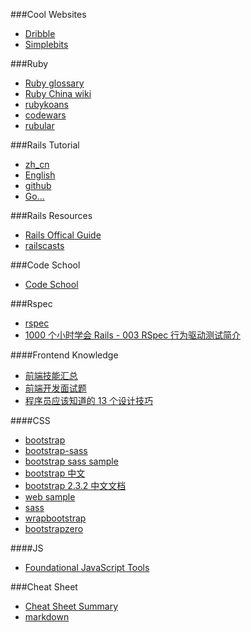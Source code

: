 ###Cool Websites
* [Dribble](http://dribbble.com/)
* [Simplebits](http://simplebits.com/)


###Ruby
* [Ruby glossary](http://www.codecademy.com/zh/glossary/ruby)
* [Ruby China wiki](https://github.com/ruby-china/wiki/wiki)
* [rubykoans](http://rubykoans.com/)
* [codewars](http://www.codewars.com/)
* [rubular](http://www.rubular.com/)

###Rails Tutorial
* [zh_cn](http://railstutorial-china.org/)
* [English](http://ruby.railstutorial.org/ruby-on-rails-tutorial-book)
* [github](https://github.com/railstutorial/sample_app)
* [Go...](http://www.railstutorial.org/book/updating_and_deleting_users)

###Rails Resources
* [Rails Offical Guide](http://guides.rubyonrails.org/)
* [railscasts](http://railscasts.com/)

###Code School
* [Code School](https://www.codeschool.com/)

###Rspec
* [rspec](http://rspec.info/)
* [1000 个小时学会 Rails - 003 RSpec 行为驱动测试简介](http://ruby-china.org/topics/2848)

####Frontend Knowledge
* [前端技能汇总](https://github.com/JacksonTian/fks)
* [前端开发面试题](http://segmentfault.com/a/1190000000465431)
* [程序员应该知道的 13 个设计技巧](http://www.oschina.net/news/53600/design-tips-for-developers)

####CSS
* [bootstrap](http://getbootstrap.com/)
* [bootstrap-sass](https://github.com/twbs/bootstrap-sass)
* [bootstrap sass sample](https://github.com/twbs/bootstrap-sass/tree/master/vendor/assets/stylesheets/bootstrap)
* [bootstrap 中文](http://www.bootcss.com/)
* [bootstrap 2.3.2 中文文档](http://v2.bootcss.com/index.html)
* [web sample](http://expo.bootcss.com/)
* [sass](http://sass-lang.com/guide)
* [wrapbootstrap](https://wrapbootstrap.com/themes)
* [bootstrapzero](http://www.bootstrapzero.com/)

####JS
* [Foundational JavaScript Tools](https://github.com/codefellows/jstools)

###Cheat Sheet
* [Cheat Sheet Summary](http://blog.jobbole.com/64515/)
* [markdown](https://github.com/adam-p/markdown-here/wiki/Markdown-Cheatsheet)
